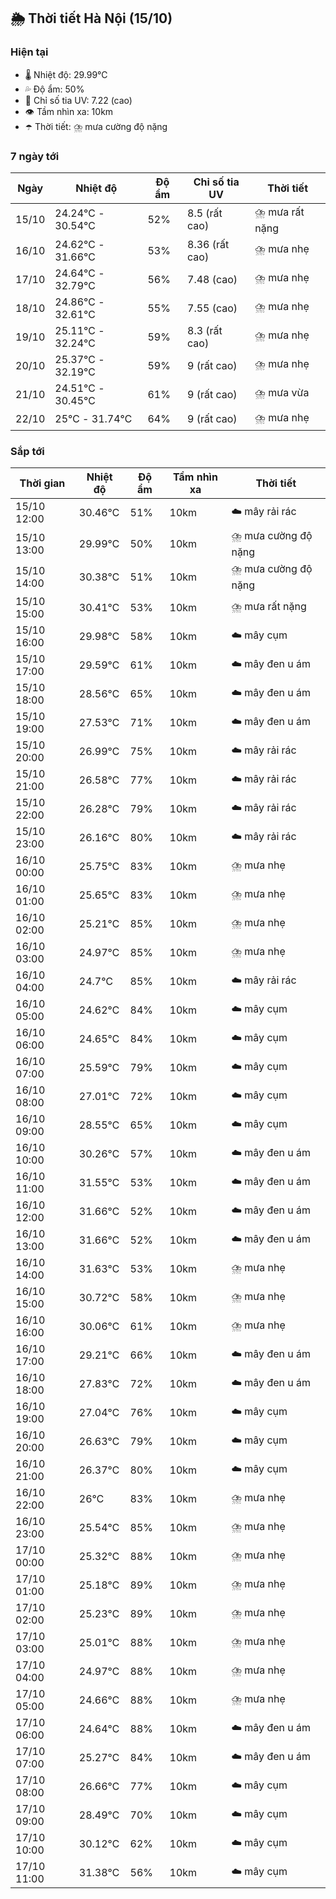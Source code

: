## 🌦️ Thời tiết Hà Nội (15/10)

### Hiện tại

- 🌡️ Nhiệt độ: 29.99℃
- 💦 Độ ẩm: 50%
- 🌟 Chỉ số tia UV: 7.22 (cao)
- 👁️ Tầm nhìn xa: 10km
- ☂️ Thời tiết: ⛈️ mưa cường độ nặng

### 7 ngày tới

| Ngày | Nhiệt độ | Độ ẩm | Chỉ số tia UV | Thời tiết |
| --- | --- | --- | --- | --- |
| 15/10 | 24.24℃ - 30.54℃ | 52% | 8.5 (rất cao) | ⛈️ mưa rất nặng |
| 16/10 | 24.62℃ - 31.66℃ | 53% | 8.36 (rất cao) | ⛈️ mưa nhẹ |
| 17/10 | 24.64℃ - 32.79℃ | 56% | 7.48 (cao) | ⛈️ mưa nhẹ |
| 18/10 | 24.86℃ - 32.61℃ | 55% | 7.55 (cao) | ⛈️ mưa nhẹ |
| 19/10 | 25.11℃ - 32.24℃ | 59% | 8.3 (rất cao) | ⛈️ mưa nhẹ |
| 20/10 | 25.37℃ - 32.19℃ | 59% | 9 (rất cao) | ⛈️ mưa nhẹ |
| 21/10 | 24.51℃ - 30.45℃ | 61% | 9 (rất cao) | ⛈️ mưa vừa |
| 22/10 | 25℃ - 31.74℃ | 64% | 9 (rất cao) | ⛈️ mưa nhẹ |

### Sắp tới

| Thời gian | Nhiệt độ | Độ ẩm | Tầm nhìn xa | Thời tiết |
| --- | --- | --- | --- | --- |
| 15/10 12:00 | 30.46℃ | 51% | 10km | ☁️ mây rải rác |
| 15/10 13:00 | 29.99℃ | 50% | 10km | ⛈️ mưa cường độ nặng |
| 15/10 14:00 | 30.38℃ | 51% | 10km | ⛈️ mưa cường độ nặng |
| 15/10 15:00 | 30.41℃ | 53% | 10km | ⛈️ mưa rất nặng |
| 15/10 16:00 | 29.98℃ | 58% | 10km | ☁️ mây cụm |
| 15/10 17:00 | 29.59℃ | 61% | 10km | ☁️ mây đen u ám |
| 15/10 18:00 | 28.56℃ | 65% | 10km | ☁️ mây đen u ám |
| 15/10 19:00 | 27.53℃ | 71% | 10km | ☁️ mây đen u ám |
| 15/10 20:00 | 26.99℃ | 75% | 10km | ☁️ mây rải rác |
| 15/10 21:00 | 26.58℃ | 77% | 10km | ☁️ mây rải rác |
| 15/10 22:00 | 26.28℃ | 79% | 10km | ☁️ mây rải rác |
| 15/10 23:00 | 26.16℃ | 80% | 10km | ☁️ mây rải rác |
| 16/10 00:00 | 25.75℃ | 83% | 10km | ⛈️ mưa nhẹ |
| 16/10 01:00 | 25.65℃ | 83% | 10km | ⛈️ mưa nhẹ |
| 16/10 02:00 | 25.21℃ | 85% | 10km | ⛈️ mưa nhẹ |
| 16/10 03:00 | 24.97℃ | 85% | 10km | ⛈️ mưa nhẹ |
| 16/10 04:00 | 24.7℃ | 85% | 10km | ☁️ mây rải rác |
| 16/10 05:00 | 24.62℃ | 84% | 10km | ☁️ mây cụm |
| 16/10 06:00 | 24.65℃ | 84% | 10km | ☁️ mây cụm |
| 16/10 07:00 | 25.59℃ | 79% | 10km | ☁️ mây cụm |
| 16/10 08:00 | 27.01℃ | 72% | 10km | ☁️ mây cụm |
| 16/10 09:00 | 28.55℃ | 65% | 10km | ☁️ mây cụm |
| 16/10 10:00 | 30.26℃ | 57% | 10km | ☁️ mây đen u ám |
| 16/10 11:00 | 31.55℃ | 53% | 10km | ☁️ mây đen u ám |
| 16/10 12:00 | 31.66℃ | 52% | 10km | ☁️ mây đen u ám |
| 16/10 13:00 | 31.66℃ | 52% | 10km | ☁️ mây đen u ám |
| 16/10 14:00 | 31.63℃ | 53% | 10km | ⛈️ mưa nhẹ |
| 16/10 15:00 | 30.72℃ | 58% | 10km | ⛈️ mưa nhẹ |
| 16/10 16:00 | 30.06℃ | 61% | 10km | ⛈️ mưa nhẹ |
| 16/10 17:00 | 29.21℃ | 66% | 10km | ☁️ mây đen u ám |
| 16/10 18:00 | 27.83℃ | 72% | 10km | ☁️ mây đen u ám |
| 16/10 19:00 | 27.04℃ | 76% | 10km | ☁️ mây cụm |
| 16/10 20:00 | 26.63℃ | 79% | 10km | ☁️ mây cụm |
| 16/10 21:00 | 26.37℃ | 80% | 10km | ☁️ mây cụm |
| 16/10 22:00 | 26℃ | 83% | 10km | ⛈️ mưa nhẹ |
| 16/10 23:00 | 25.54℃ | 85% | 10km | ⛈️ mưa nhẹ |
| 17/10 00:00 | 25.32℃ | 88% | 10km | ⛈️ mưa nhẹ |
| 17/10 01:00 | 25.18℃ | 89% | 10km | ⛈️ mưa nhẹ |
| 17/10 02:00 | 25.23℃ | 89% | 10km | ⛈️ mưa nhẹ |
| 17/10 03:00 | 25.01℃ | 88% | 10km | ⛈️ mưa nhẹ |
| 17/10 04:00 | 24.97℃ | 88% | 10km | ⛈️ mưa nhẹ |
| 17/10 05:00 | 24.66℃ | 88% | 10km | ⛈️ mưa nhẹ |
| 17/10 06:00 | 24.64℃ | 88% | 10km | ☁️ mây đen u ám |
| 17/10 07:00 | 25.27℃ | 84% | 10km | ☁️ mây đen u ám |
| 17/10 08:00 | 26.66℃ | 77% | 10km | ☁️ mây cụm |
| 17/10 09:00 | 28.49℃ | 70% | 10km | ☁️ mây cụm |
| 17/10 10:00 | 30.12℃ | 62% | 10km | ☁️ mây cụm |
| 17/10 11:00 | 31.38℃ | 56% | 10km | ☁️ mây cụm |
